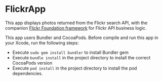 # FlickrApp

This app displays photos returned from the Flickr search API, with the companion [Flickr Foundation framework](https://github.com/54lihaoxin/flickr_foundation) for Flickr API business logic. 

This app users Bundler and CocoaPods. Before compile and run this app in your Xcode, run the following steps:
* Execute `sudo gem install bundler` to install Bundler gem
* Execute `bundle install` in the project directory to install the correct CocoaPods version
* Execute `pod install` in the project directory to install the pod dependencies. 
